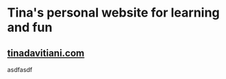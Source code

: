# Tina's personal website for learning and fun

## [tinadavitiani.com](https://tinadavitiani.com)

asdfasdf

